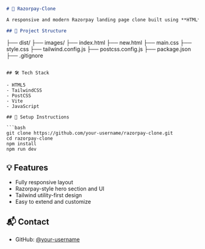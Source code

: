 ```md
# 🚀 Razorpay-Clone

A responsive and modern Razorpay landing page clone built using **HTML**, **CSS**, **TailwindCSS**, and **Vite**. This project replicates the visual design of Razorpay's official site, focusing on layout, interactivity, and responsiveness.

## 📁 Project Structure

```

├── dist/
├── images/
├── index.html
├── new\.html
├── main.css
├── style.css
├── tailwind.config.js
├── postcss.config.js
├── package.json
├── .gitignore

````

## 🛠️ Tech Stack

- HTML5
- TailwindCSS
- PostCSS
- Vite
- JavaScript

## 🚧 Setup Instructions

```bash
git clone https://github.com/your-username/razorpay-clone.git
cd razorpay-clone
npm install
npm run dev
````

## 💡 Features

* Fully responsive layout
* Razorpay-style hero section and UI
* Tailwind utility-first design
* Easy to extend and customize

## 📬 Contact

* GitHub: [@your-username](https://github.com/your-username)

```
```
